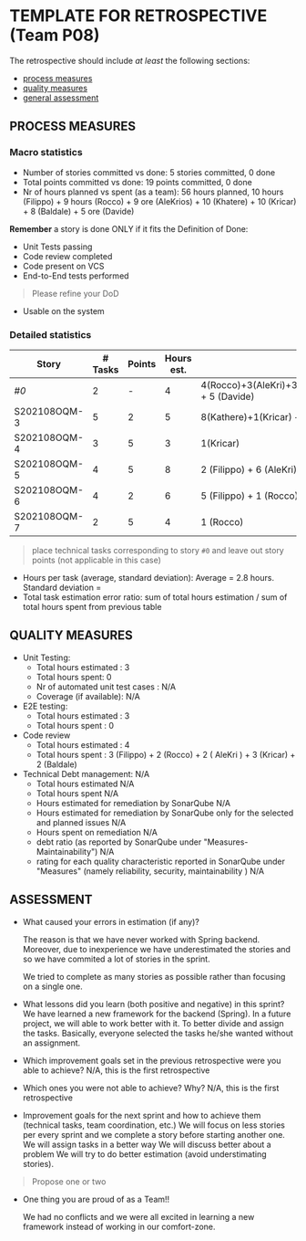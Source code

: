 TEMPLATE FOR RETROSPECTIVE (Team P08)
=====================================

The retrospective should include _at least_ the following
sections:

- [process measures](#process-measures)
- [quality measures](#quality-measures)
- [general assessment](#assessment)

## PROCESS MEASURES 

### Macro statistics

- Number of stories committed vs done: 5 stories committed, 0 done
- Total points committed vs done: 19 points committed, 0 done 
- Nr of hours planned vs spent (as a team): 56 hours planned, 10 hours (Filippo) + 9 hours (Rocco) + 9 ore (AleKrios) + 10 (Khatere) + 10 (Kricar) + 8 (Baldale) + 5 ore (Davide)

**Remember**  a story is done ONLY if it fits the Definition of Done:
 
- Unit Tests passing
- Code review completed
- Code present on VCS
- End-to-End tests performed

> Please refine your DoD 

- Usable on the system

### Detailed statistics

| Story  | # Tasks | Points | Hours est. | Hours actual |
|--------|---------|--------|------------|--------------|
| _#0_   |    2    |    -   |     4      |       4(Rocco)+3(AleKri)+3(Filippo)+4(Kricar)+3(Boldi)+2(Kathere) + 5 (Davide)       |
| S202108OQM-3 |    5    |   2     |     5      |      8(Kathere)+1(Kricar) + 2  (Boldi)     |
| S202108OQM-4 |    3    |   5    |      3      |      1(Kricar)        |
| S202108OQM-5 |    4    |   5    |      8      |      2 (Filippo) + 6 (AleKri) + 3 (Rocco) +  4 (Kricar)      |
| S202108OQM-6 |    4   |   2    |       6     |       5 (Filippo) + 1 (Rocco) + 3  (Boldi)      |
| S202108OQM-7 |    2   |   5    |       4     |       1 (Rocco)        |
   

> place technical tasks corresponding to story `#0` and leave out story points (not applicable in this case)

- Hours per task (average, standard deviation): Average = 2.8 hours. Standard deviation = 
- Total task estimation error ratio: sum of total hours estimation / sum of total hours spent from previous table

  
## QUALITY MEASURES 

- Unit Testing:
  - Total hours estimated : 3
  - Total hours spent: 0
  - Nr of automated unit test cases : N/A
  - Coverage (if available): N/A
- E2E testing:
  - Total hours estimated : 3
  - Total hours spent : 0
- Code review 
  - Total hours estimated : 4
  - Total hours spent : 3 (Filippo) + 2 (Rocco) + 2 ( AleKri ) + 3 (Kricar) + 2 (Baldale)
- Technical Debt management: N/A
  - Total hours estimated N/A
  - Total hours spent N/A
  - Hours estimated for remediation by SonarQube N/A
  - Hours estimated for remediation by SonarQube only for the selected and planned issues N/A
  - Hours spent on remediation N/A
  - debt ratio (as reported by SonarQube under "Measures-Maintainability") N/A
  - rating for each quality characteristic reported in SonarQube under "Measures" (namely reliability, security, maintainability ) N/A
  


## ASSESSMENT

- What caused your errors in estimation (if any)?
  
  The reason is that we have never worked with Spring backend. Moreover, due to inexperience we have underestimated the stories and so we have commited a lot of stories in the  sprint.
   
  We tried to complete as many stories as possible rather than focusing on a single one.

- What lessons did you learn (both positive and negative) in this sprint?
   We have learned a new framework for the backend (Spring). In a future project, we will able to work better with it.
   To better divide and assign the tasks. Basically, everyone selected the tasks he/she wanted without an assignment.
   

- Which improvement goals set in the previous retrospective were you able to achieve? 
  N/A, this is the first retrospective
  
- Which ones you were not able to achieve? Why?
   N/A, this is the first retrospective

- Improvement goals for the next sprint and how to achieve them (technical tasks, team coordination, etc.)
  We will focus on less stories per every sprint and we complete a story before starting another one.
  We will assign tasks in a better way
  We will discuss better about a problem
  We will try to do better estimation (avoid understimating stories).
  

> Propose one or two

- One thing you are proud of as a Team!!
  
  We had no conflicts and we were all excited in learning a new framework instead of working in our comfort-zone.
  
